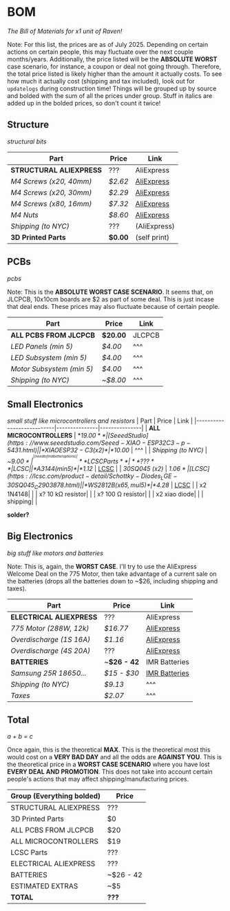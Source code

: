 # BOM
*The Bill of Materials for x1 unit of Raven!*

Note: For this list, the prices are as of July 2025. Depending on certain actions on certain people, this may fluctuate over the next couple months/years. Additionally, the price listed will be the **ABSOLUTE WORST** case scenario, for instance, a coupon or deal not going through. Therefore, the total price listed is likely higher than the amount it actually costs. To see how much it actually cost (shipping and tax included), look out for `updatelogs` during construction time! Things will be grouped up by source and bolded with the sum of all the prices under group. Stuff in italics are added up in the bolded prices, so don't count it twice!

## Structure
*structural bits*

| Part                      | Price         | Link          |
|---------------------------|---------------|---------------|
| **STRUCTURAL ALIEXPRESS** | ???           | AliExpress    |
| *M4 Screws (x20, 40mm)*   | *$2.62*       | [AliExpress](https://www.aliexpress.us/item/3256804341271555.html) |
| *M4 Screws (x20, 30mm)*   | *$2.29*       | [AliExpress](https://www.aliexpress.us/item/3256804341271555.html) |
| *M4 Screws (x80, 16mm)*   | *$7.32*       | [AliExpress](https://www.aliexpress.us/item/3256804341271555.html) |
| *M4 Nuts*                 | *$8.60*       | [AliExpress](https://www.aliexpress.us/item/3256807407546447.html) |
| *Shipping (to NYC)*       | ???           | (AliExpress)  |
| **3D Printed Parts**      | **$0.00**     | (self print)  |

## PCBs
*pcbs*

Note: This is the **ABSOLUTE WORST CASE SCENARIO**. It seems that, on JLCPCB, 10x10cm boards are $2 as part of some deal. This is just incase that deal ends. These prices may also fluctuate because of certain people.

| Part                      | Price         | Link          |
|---------------------------|---------------|---------------|
| **ALL PCBS FROM JLCPCB**  | **$20.00**    | JLCPCB        |
| *LED Panels (min 5)*      | *$4.00*       | ^^^           |
| *LED Subsystem (min 5)*   | *$4.00*       | ^^^           |
| *Motor Subsystem (min 5)* | *$4.00*       | ^^^           |
| *Shipping (to NYC)*       | ~*$8.00*      | ^^^           |


## Small Electronics
*small stuff like microcontrollers and resistors*
| Part                      | Price         | Link          |
|---------------------------|---------------|---------------|
| **ALL MICROCONTROLLERS**  | **$19.00**    | [Seeed Studio](https://www.seeedstudio.com/Seeed-XIAO-ESP32C3-p-5431.html) |
| *XIAO ESP32-C3 (x2)*      | *$10.00*      | ^^^           |
| *Shipping (to NYC)*       | ~*$9.00*      | ^^^           | (need to find better options)
| **LCSC Parts**            | **???**       | LCSC          |
| *A3144 (min 5)*           | *$1.12*       | [LCSC](https://lcsc.com/product-detail/Hall-Switches_JSMSEMI-A3144EUA-T-JSM_C18188954.html) |
| *30SQ045 (x2)*            | *$1.06*       | [LCSC](https://lcsc.com/product-detail/Schottky-Diodes_LGE-30SQ045_C2903878.html) |
| *WS2812B (x65, mul 5)*    | *$4.28*       | [LCSC](https://lcsc.com/product-detail/RGB-LEDs-Built-in-IC_Worldsemi-WS2812B-B-W_C114586.html) |
| x2 1N4148| |
| x? 10 kΩ resistor| |
| x? 100 Ω resistor| |
| x2 xiao diode| |
| shipping| |

**solder?**


## Big Electronics
*big stuff like motors and batteries*

Note: This is, again, the **WORST CASE**. I'll try to use the AliExpress Welcome Deal on the 775 Motor, then take advantage of a current sale on the batteries (drops all the batteries down to ~$26, including shipping and taxes).

| Part                      | Price         | Link          |
|---------------------------|---------------|---------------|
| **ELECTRICAL ALIEXPRESS** | ???           | AliExpress    |
| *775 Motor (288W, 12k)*   | *$16.77*      | [AliExpress](https://www.aliexpress.us/item/3256807114067845.html) |
| *Overdischarge (1S 16A)*  | *$1.16*       | [AliExpress](https://www.aliexpress.us/item/3256805852468677.html) |
| *Overdischarge (4S 20A)*  | ???           | [AliExpress]() |
| **BATTERIES**             | ~**$26 - 42** | IMR Batteries |
| *Samsung 25R 18650...*    | *$15 - $30*   | [IMR Batteries](https://imrbatteries.com/products/samsung-25r-18650-2500mah-20a-battery) |
| *Shipping (to NYC)*       | *$9.13*       | ^^^           |
| *Taxes*                   | *$2.07*       | ^^^           |


## Total
*a + b = c*

Once again, this is the theoretical **MAX**. This is the theoretical most this would cost on a **VERY BAD DAY** and all the odds are **AGAINST YOU**. This is the theoretical price in a **WORST CASE SCENARIO** where you have lost **EVERY DEAL AND PROMOTION**. This does not take into account certain people's actions that may affect shipping/manufacturing prices.

| Group (Everything bolded) | Price         |
|---------------------------|---------------|
| STRUCTURAL ALIEXPRESS     | ???           |
| 3D Printed Parts          | $0            |
| ALL PCBS FROM JLCPCB      | $20           |
| ALL MICROCONTROLLERS      | $19           |
| LCSC Parts                | ???           |
| ELECTRICAL ALIEXPRESS     | ???           |
| BATTERIES                 | ~$26 - 42     |
| ESTIMATED EXTRAS          | ~$5           |
| **TOTAL**                 | **???**       |
